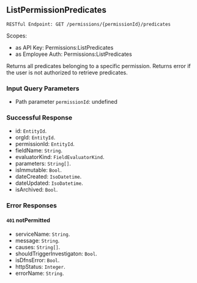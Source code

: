 
## ListPermissionPredicates
`RESTful Endpoint: GET /permissions/{permissionId}/predicates`

Scopes:
 * as API Key: Permissions:ListPredicates
 * as Employee Auth: Permissions:ListPredicates

Returns all predicates belonging to a specific permission. Returns error if the user is not authorized to retrieve predicates.
### Input Query Parameters
* Path parameter `permissionId`: undefined

### Successful Response
* id: `EntityId`. 
* orgId: `EntityId`. 
* permissionId: `EntityId`. 
* fieldName: `String`. 
* evaluatorKind: `FieldEvaluatorKind`. 
* parameters: `String[]`. 
* isImmutable: `Bool`. 
* dateCreated: `IsoDatetime`. 
* dateUpdated: `IsoDatetime`. 
* isArchived: `Bool`.
### Error Responses
#### `401` **notPermitted** 

* serviceName: `String`. 
* message: `String`. 
* causes: `String[]`. 
* shouldTriggerInvestigaton: `Bool`. 
* isDfnsError: `Bool`. 
* httpStatus: `Integer`. 
* errorName: `String`.


